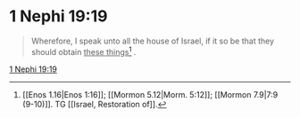 # 1 Nephi 19:19

> Wherefore, I speak unto all the house of Israel, if it so be that they should obtain <u>these things</u>[^a] .

[1 Nephi 19:19](https://www.churchofjesuschrist.org/study/scriptures/bofm/1-ne/19?lang=eng&id=p19#p19)


[^a]: [[Enos 1.16|Enos 1:16]]; [[Mormon 5.12|Morm. 5:12]]; [[Mormon 7.9|7:9 (9-10)]]. TG [[Israel, Restoration of]].
